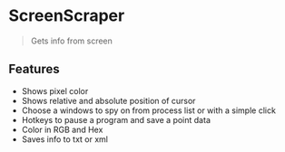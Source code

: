 # ScreenScraper
> Gets info from screen
## Features
- Shows pixel color 
- Shows relative and absolute position of cursor
- Choose a windows to spy on from process list or with a simple click
- Hotkeys to pause a program and save a point data
- Color in RGB and Hex
- Saves info to txt or xml
